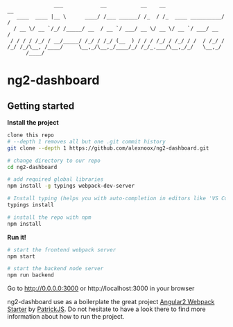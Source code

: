```
               ___            __           __    __                   __
   ____  ____ |__ \      ____/ /___ ______/ /_  / /_  ____ __________/ /
  / __ \/ __ `/_/ /_____/ __  / __ `/ ___/ __ \/ __ \/ __ `/ ___/ __  /
 / / / / /_/ / __/_____/ /_/ / /_/ (__  ) / / / /_/ / /_/ / /  / /_/ /
/_/ /_/\__, /____/     \__,_/\__,_/____/_/ /_/_.___/\__,_/_/   \__,_/
      /____/
```

# ng2-dashboard

## Getting started

**Install the project**

```bash
clone this repo
# --depth 1 removes all but one .git commit history
git clone --depth 1 https://github.com/alexnoox/ng2-dashboard.git

# change directory to our repo
cd ng2-dashboard

# add required global libraries
npm install -g typings webpack-dev-server

# Install typing (helps you with auto-completion in editors like 'VS Code')
typings install

# install the repo with npm
npm install
```

**Run it!**

```bash
# start the frontend webpack server
npm start

# start the backend node server
npm run backend
```

Go to http://0.0.0.0:3000 or http://localhost:3000 in your browser

ng2-dashboard use as a boilerplate the great project [Angular2 Webpack Starter](https://github.com/AngularClass/angular2-webpack-starter) by [PatrickJS](https://twitter.com/gdi2290).
Do not hesitate to have a look there to find more information about how to run the project.
